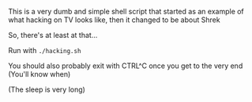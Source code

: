 This is a very dumb and simple shell script that started as an example of what hacking on TV looks like, then it changed to be about Shrek

So, there's at least at that...

Run with `./hacking.sh`

You should also probably exit with CTRL^C once you get to the very end (You'll know when)

(The sleep is very long)
